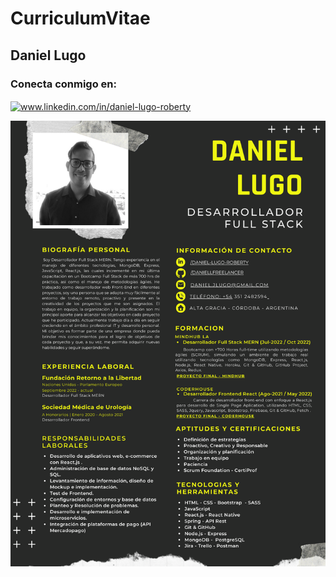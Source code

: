 # CurriculumVitae
## Daniel Lugo
<h3 align="left">Conecta conmigo en:</h3>
<p align="left">
<a href="https://www.linkedin.com/in/daniel-lugo-roberty" target="blank"><img align="center" src="https://raw.githubusercontent.com/rahuldkjain/github-profile-readme-generator/master/src/images/icons/Social/linked-in-alt.svg" alt="www.linkedin.com/in/daniel-lugo-roberty" height="30" width="40" Target="_blank" /></a>
</p>
<img  src='./DanielLugoFullStack.png' with='100%'/>
